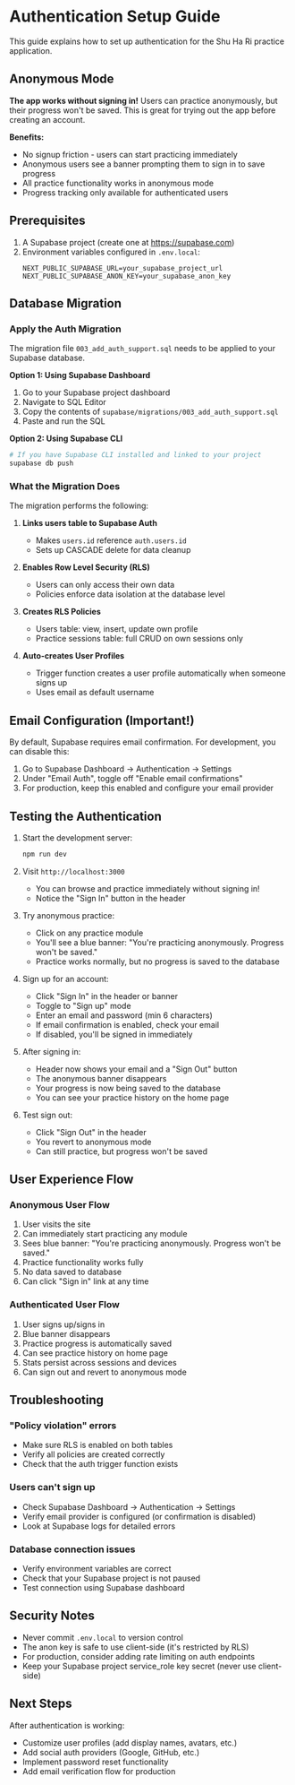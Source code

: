# Authentication Setup Guide

This guide explains how to set up authentication for the Shu Ha Ri practice application.

## Anonymous Mode

**The app works without signing in!** Users can practice anonymously, but their progress won't be saved. This is great for trying out the app before creating an account.

**Benefits:**
- No signup friction - users can start practicing immediately
- Anonymous users see a banner prompting them to sign in to save progress
- All practice functionality works in anonymous mode
- Progress tracking only available for authenticated users

## Prerequisites

1. A Supabase project (create one at https://supabase.com)
2. Environment variables configured in `.env.local`:
   ```
   NEXT_PUBLIC_SUPABASE_URL=your_supabase_project_url
   NEXT_PUBLIC_SUPABASE_ANON_KEY=your_supabase_anon_key
   ```

## Database Migration

### Apply the Auth Migration

The migration file `003_add_auth_support.sql` needs to be applied to your Supabase database.

**Option 1: Using Supabase Dashboard**
1. Go to your Supabase project dashboard
2. Navigate to SQL Editor
3. Copy the contents of `supabase/migrations/003_add_auth_support.sql`
4. Paste and run the SQL

**Option 2: Using Supabase CLI**
```bash
# If you have Supabase CLI installed and linked to your project
supabase db push
```

### What the Migration Does

The migration performs the following:

1. **Links users table to Supabase Auth**
   - Makes `users.id` reference `auth.users.id`
   - Sets up CASCADE delete for data cleanup

2. **Enables Row Level Security (RLS)**
   - Users can only access their own data
   - Policies enforce data isolation at the database level

3. **Creates RLS Policies**
   - Users table: view, insert, update own profile
   - Practice sessions table: full CRUD on own sessions only

4. **Auto-creates User Profiles**
   - Trigger function creates a user profile automatically when someone signs up
   - Uses email as default username

## Email Configuration (Important!)

By default, Supabase requires email confirmation. For development, you can disable this:

1. Go to Supabase Dashboard → Authentication → Settings
2. Under "Email Auth", toggle off "Enable email confirmations"
3. For production, keep this enabled and configure your email provider

## Testing the Authentication

1. Start the development server:
   ```bash
   npm run dev
   ```

2. Visit `http://localhost:3000`
   - You can browse and practice immediately without signing in!
   - Notice the "Sign In" button in the header

3. Try anonymous practice:
   - Click on any practice module
   - You'll see a blue banner: "You're practicing anonymously. Progress won't be saved."
   - Practice works normally, but no progress is saved to the database

4. Sign up for an account:
   - Click "Sign In" in the header or banner
   - Toggle to "Sign up" mode
   - Enter an email and password (min 6 characters)
   - If email confirmation is enabled, check your email
   - If disabled, you'll be signed in immediately

5. After signing in:
   - Header now shows your email and a "Sign Out" button
   - The anonymous banner disappears
   - Your progress is now being saved to the database
   - You can see your practice history on the home page

6. Test sign out:
   - Click "Sign Out" in the header
   - You revert to anonymous mode
   - Can still practice, but progress won't be saved

## User Experience Flow

### Anonymous User Flow
1. User visits the site
2. Can immediately start practicing any module
3. Sees blue banner: "You're practicing anonymously. Progress won't be saved."
4. Practice functionality works fully
5. No data saved to database
6. Can click "Sign in" link at any time

### Authenticated User Flow
1. User signs up/signs in
2. Blue banner disappears
3. Practice progress is automatically saved
4. Can see practice history on home page
5. Stats persist across sessions and devices
6. Can sign out and revert to anonymous mode

## Troubleshooting

### "Policy violation" errors
- Make sure RLS is enabled on both tables
- Verify all policies are created correctly
- Check that the auth trigger function exists

### Users can't sign up
- Check Supabase Dashboard → Authentication → Settings
- Verify email provider is configured (or confirmation is disabled)
- Look at Supabase logs for detailed errors

### Database connection issues
- Verify environment variables are correct
- Check that your Supabase project is not paused
- Test connection using Supabase dashboard

## Security Notes

- Never commit `.env.local` to version control
- The anon key is safe to use client-side (it's restricted by RLS)
- For production, consider adding rate limiting on auth endpoints
- Keep your Supabase project service_role key secret (never use client-side)

## Next Steps

After authentication is working:
- Customize user profiles (add display names, avatars, etc.)
- Add social auth providers (Google, GitHub, etc.)
- Implement password reset functionality
- Add email verification flow for production
